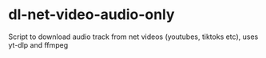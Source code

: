 # dl-net-video-audio-only
Script to download audio track from net videos (youtubes, tiktoks etc), uses yt-dlp and ffmpeg
